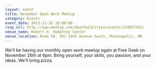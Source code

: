 ```yaml
---
layout: event 
title: November Open Work Meetup
category: Events
event_date: 2013-11-26 18:00:00
rsvp_url: http://www.meetup.com/OpenTwinCities/events/134957432/
venue_name: Hubert H. Humphrey Center 
venue_location: Room 50, 301 19th Avenue South, Minneapolis, MN 
---
```


We'll be having our monthly open work meetup again at Free Geek on November
26th at 6pm. Bring yourself, your skills, you passion, and your ideas. We'll
bring pizza.
